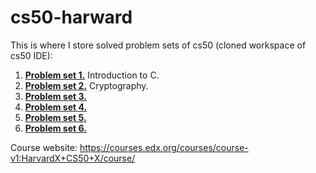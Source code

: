 # cs50-harward

This is where I store solved problem sets of cs50 (cloned workspace of cs50 IDE):
1. [**Problem set 1.**](/pset1) Introduction to C.
2. [**Problem set 2.**](/pset2) Cryptography.
3. [**Problem set 3.**](/pset3) 
4. [**Problem set 4.**](/pset4) 
5. [**Problem set 5.**](/pset5) 
6. [**Problem set 6.**](/pset6) 

Course website: https://courses.edx.org/courses/course-v1:HarvardX+CS50+X/course/
